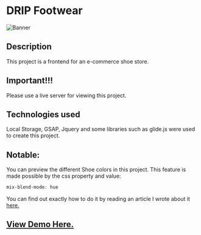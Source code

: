 # DRIP Footwear
![Banner](./img/home.jpg )

## Description
This project is a frontend for an e-commerce shoe store.

## Important!!!
Please use a live server for viewing this project.

## Technologies used
Local Storage, GSAP, Jquery and some libraries such as glide.js were used to create this project.

## Notable:
You can preview the different Shoe colors in this project. This feature is made possible by the css property and value:
```css
mix-blend-mode: hue
```
You can find out exactly how to do it by reading an article I wrote about it [here.](https://medium.com/@douglasmasho/changing-image-colors-in-css-24d9f31491cb)

## [View Demo Here.](https://dripfootwear.netlify.app/)
